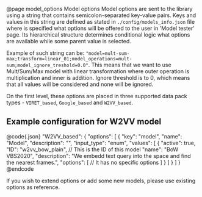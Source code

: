 
@page model_options Model options
Model options are sent to the library using a string that contains semicolon-separated key-value pairs. Keys and values in this string are defined as stated in `./config/models_info.json` file where is specified what options will be offered to the user in 'Model tester' page. Its hierarchical structure determines conditional logic what options are available while some parent value is selected.

Example of such string can be: `"model=mult-sum-max;transform=linear_01;model_operations=mult-sum;model_ignore_treshold=0.0"`. This means that we want to use Mult/Sum/Max model with linear transformation where outer operation is multiplication and inner is addition. Ignore threshold is to 0, which means that all values will be considered and none will be ignored.

On the first level, these options are placed in three supported data pack types - `VIRET_based`, `Google_based` and `W2VV_based`.

## Example configuration for W2VV model
@code{.json}
 "W2VV_based": {
        "options": [
            {
                "key": "model",
                "name": "Model",
                "description": "",
                "input_type": "enum",
                "values": [
                    {
                        "active": true,
                        "ID": "w2vv_bow_plain", // This is the ID of this model
                        "name": "BoW VBS2020",
                        "description": "We embedd text query into the space and find the nearest frames.",
                        "options": [
                                // It has no specific options 
                        ]
                    }
                ]
            }
        ]
    }
@endcode

If you wish to extend options or add some new models, please use existing options as reference.

